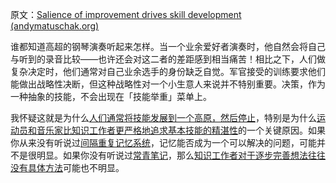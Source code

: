 原文：[Salience of improvement drives skill development (andymatuschak.org)](https://notes.andymatuschak.org/z3TLgRqbKq1iQvYNvxenccLPZUuJNB329uwGw)

谁都知道高超的钢琴演奏听起来怎样。当一个业余爱好者演奏时，他自然会将自己与听到的录音比较——也许还会对这二者的差距感到相当痛苦！相比之下，人们做复杂决定时，他们通常对自己业余选手的身份缺乏自觉。军官接受的训练要求他们能做出战略性决断，但这种战略性对一个小生意人来说并不特别重要。决策，作为一种抽象的技能，不会出现在「技能举重」菜单上。

我怀疑这就是为什么[人们通常将技能发展到一个高原，然后停止](https://notes.andymatuschak.org/z5gHroEM2vM2WcKxkdcsCw8qv5tmHSbBVxEb4)，特别是为什么[运动员和音乐家比知识工作者更严格地追求基本技能的精湛性](https://notes.andymatuschak.org/z4qhD8UwNAmJDdJUC36BUGp5PEUfgfzZXvkhB)的一个关键原因。如果你从来没有听说过[间隔重复记忆系统](https://notes.andymatuschak.org/z4eXdSMJFv2qVGXSUEKH4vdcHBrLHcFY1ZGfC)，记忆能否成为一个可以解决的问题，可能并不是很明显。如果你没有听说过[常青笔记](https://notes.andymatuschak.org/z4SDCZQeRo4xFEQ8H4qrSqd68ucpgE6LU155C)，那么[知识工作者对于逐步完善想法往往没有具体方法](https://notes.andymatuschak.org/z2A9r2zcddVXfxjevj5Nzayhwxr9VuycjxYdz)可能也不明显。